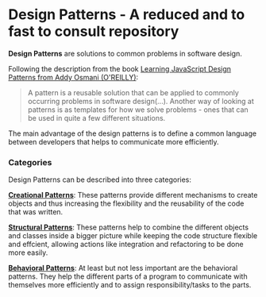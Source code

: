 # Design Patterns - A reduced and to fast to consult repository
**Design Patterns** are solutions to common problems in software design.

Following the description from the book [Learning JavaScript Design Patterns from Addy Osmani (O'REILLY)](https://addyosmani.com/resources/essentialjsdesignpatterns/book/):
> A pattern is a reusable solution that can be applied to commonly occurring problems in software design(...).
> Another way of looking at patterns is as templates for how we solve problems - ones that can be used in quite a few different situations.

The main advantage of the design patterns is to define a common language between developers that helps to communicate more efficiently.

### Categories
Design Patterns can be described into three categories:

[**Creational Patterns**](/creational):
These patterns provide different mechanisms to create objects and thus increasing the flexibility and the reusability of the
code that was written.

[**Structural Patterns**](/structural):
These patterns help to combine the different objects and classes inside a bigger picture while keeping the code structure flexible and effcient, allowing actions like integration and refactoring to be done more easily.


[**Behavioral Patterns**](/behavioral):
At least but not less important are the behavioral patterns. They help the different parts of a program to communicate with themselves more efficiently and to assign responsibility/tasks to the parts.
